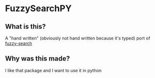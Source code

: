 # FuzzySearchPY

## What is this?

A "hand written" (obviously not hand written because it's typed) port of [fuzzy-search](https://www.npmjs.com/package/fuzzy-search)

## Why was this made?

I like that package and I want to use it in python